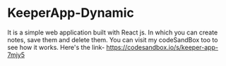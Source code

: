 # KeeperApp-Dynamic

It is a simple web application built with React js. In which you can create notes, save them and delete them.
You can visit my codeSandBox too to see how it works. Here's the link- https://codesandbox.io/s/keeper-app-7mjy5
